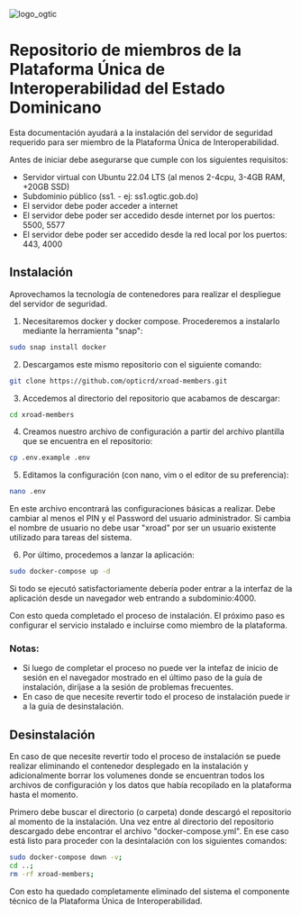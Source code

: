 ![logo_ogtic](https://github.com/opticrd/xroad-members/assets/2160489/221a0cd9-9236-46da-a6c7-73e93c61f3e7)

# Repositorio de miembros de la Plataforma Única de Interoperabilidad del Estado Dominicano

Esta documentación ayudará a la instalación del servidor de seguridad requerido para ser miembro de la Plataforma Única de Interoperabilidad.

Antes de iniciar debe asegurarse que cumple con los siguientes requisitos:
- Servidor virtual con Ubuntu 22.04 LTS (al menos 2-4cpu, 3-4GB RAM, +20GB SSD)
- Subdominio público (ss1.<dominio de la institucion> - ej: ss1.ogtic.gob.do)
- El servidor debe poder acceder a internet
- El servidor debe poder ser accedido desde internet por los puertos: 5500, 5577
- El servidor debe poder ser accedido desde la red local por los puertos: 443, 4000

## Instalación

Aprovechamos la tecnología de contenedores para realizar el despliegue del servidor de seguridad.
  
1. Necesitaremos docker y docker compose. Procederemos a instalarlo mediante la herramienta "snap":
```sh
sudo snap install docker
```

2. Descargamos este mismo repositorio con el siguiente comando:
```sh
git clone https://github.com/opticrd/xroad-members.git
```

3. Accedemos al directorio del repositorio que acabamos de descargar:
```sh
cd xroad-members
```

4. Creamos nuestro archivo de configuración a partir del archivo plantilla que se encuentra en el repositorio:
```sh
cp .env.example .env
```

5. Editamos la configuración (con nano, vim o el editor de su preferencia):
```sh
nano .env
```
En este archivo encontrará las configuraciones básicas a realizar. Debe cambiar al menos el PIN y el Password del usuario administrador. Si cambia el nombre de usuario no debe usar "xroad" por ser un usuario existente utilizado para tareas del sistema.

6. Por último, procedemos a lanzar la aplicación:
```sh
sudo docker-compose up -d
```

Si todo se ejecutó satisfactoriamente debería poder entrar a la interfaz de la aplicación desde un navegador web entrando a subdominio:4000.

Con esto queda completado el proceso de instalación. El próximo paso es configurar el servicio instalado e incluirse como miembro de la plataforma.

### Notas:
- Si luego de completar el proceso no puede ver la intefaz de inicio de sesión en el navegador mostrado en el último paso de la guía de instalación, diríjase a la sesión de problemas frecuentes.
- En caso de que necesite revertir todo el proceso de instalación puede ir a la guía de desinstalación.

## Desinstalación

En caso de que necesite revertir todo el proceso de instalación se puede realizar eliminando el contenedor desplegado en la instalación y adicionalmente borrar los volumenes donde se encuentran todos los archivos de configuración y los datos que había recopilado en la plataforma hasta el momento.

Primero debe buscar el directorio (o carpeta) donde descargó el repositorio al momento de la instalación. Una vez entre al directorio del repositorio descargado debe encontrar el archivo "docker-compose.yml". En ese caso está listo para proceder con la desintalación con los siguientes comandos:

```sh
sudo docker-compose down -v;
cd ..;
rm -rf xroad-members;
```

Con esto ha quedado completamente eliminado del sistema el componente técnico de la Plataforma Única de Interoperabilidad.
